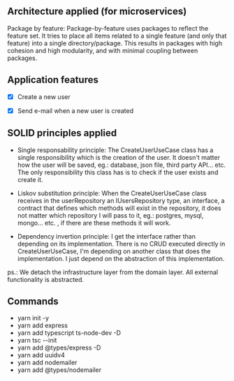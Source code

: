 ## Architecture applied (for microservices)
Package by feature: Package-by-feature uses packages to reflect the feature set. It tries to place all items related to a single feature (and only that feature) into a single directory/package. This results in packages with high cohesion and high modularity, and with minimal coupling between packages.


## Application features
-   [x] Create a new user
-   [x] Send e-mail when a new user is created


## SOLID principles applied
- Single responsability principle: The CreateUserUseCase class has a single responsibility which is the creation of the user. It doesn't matter how the user will be saved, eg.: database, json file, third party API... etc. The only responsibility this class has is to check if the user exists and create it.

- Liskov substitution principle: When the CreateUserUseCase class receives in the userRepository an IUsersRepository type, an interface, a contract that defines which methods will exist in the repository, it does not matter which repository I will pass to it, eg.: postgres, mysql, mongo... etc. , if there are these methods it will work.

- Dependency invertion principle: I get the interface rather than depending on its implementation. There is no CRUD executed directly in CreateUserUseCase, I'm depending on another class that does the implementation. I just depend on the abstraction of this implementation.


ps.: We detach the infrastructure layer from the domain layer. All external functionality is abstracted.


## Commands
- yarn init -y
- yarn add express
- yarn add typescript ts-node-dev -D
- yarn tsc --init
- yarn add @types/express -D
- yarn add uuidv4
- yarn add nodemailer
- yarn add @types/nodemailer
